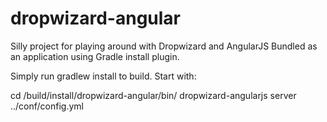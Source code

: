 dropwizard-angular
==================

Silly project for playing around with Dropwizard and AngularJS
Bundled as an application using Gradle install plugin.

Simply run gradlew install to build. Start with:

cd /build/install/dropwizard-angular/bin/
dropwizard-angularjs server ../conf/config.yml 
